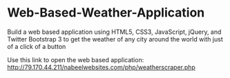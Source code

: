 # Web-Based-Weather-Application
Build a web based application using HTML5, CSS3, JavaScript, jQuery, and Twitter Bootstrap 3 to get the weather of any city around the world with just of a click of a button

Use this link to open the web based application: http://79.170.44.211/nabeelwebsites.com/php/weatherscraper.php
